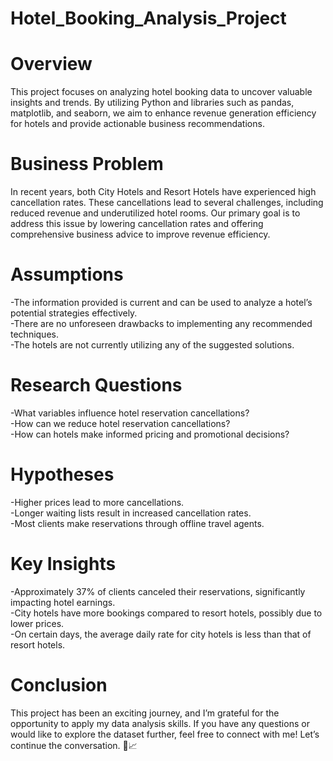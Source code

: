 # Hotel_Booking_Analysis_Project
# Overview
This project focuses on analyzing hotel booking data to uncover valuable insights and trends. By utilizing Python and libraries such as pandas, matplotlib, and seaborn, we aim to enhance revenue generation efficiency for hotels and provide actionable business recommendations.

# Business Problem
In recent years, both City Hotels and Resort Hotels have experienced high cancellation rates. These cancellations lead to several challenges, including reduced revenue and underutilized hotel rooms. Our primary goal is to address this issue by lowering cancellation rates and offering comprehensive business advice to improve revenue efficiency. <br>

# Assumptions
-The information provided is current and can be used to analyze a hotel’s potential strategies effectively. <br>
-There are no unforeseen drawbacks to implementing any recommended techniques. <br>
-The hotels are not currently utilizing any of the suggested solutions. <br>

# Research Questions
-What variables influence hotel reservation cancellations? <br>
-How can we reduce hotel reservation cancellations? <br>
-How can hotels make informed pricing and promotional decisions? <br>

# Hypotheses
-Higher prices lead to more cancellations. <br>
-Longer waiting lists result in increased cancellation rates. <br>
-Most clients make reservations through offline travel agents. <br>

# Key Insights
-Approximately 37% of clients canceled their reservations, significantly impacting hotel earnings. <br>
-City hotels have more bookings compared to resort hotels, possibly due to lower prices. <br>
-On certain days, the average daily rate for city hotels is less than that of resort hotels. <br>

# Conclusion
This project has been an exciting journey, and I’m grateful for the opportunity to apply my data analysis skills. If you have any questions or would like to explore the dataset further, feel free to connect with me! Let’s continue the conversation. 🤝📈

